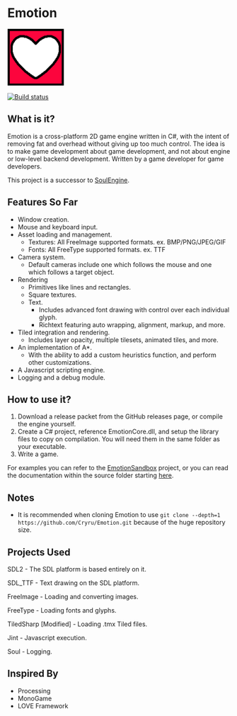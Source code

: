 # Emotion
<img src="EmotionLogo.png" width="128px" />

[![Build status](https://ci.appveyor.com/api/projects/status/qur90gc2wdhmd5ff/branch/master?svg=true)](https://ci.appveyor.com/project/Cryru/emotion/branch/master)

## What is it?

Emotion is a cross-platform 2D game engine written in C#, with the intent of removing fat and overhead without giving up too much control. The idea is to make game development about game development, and not about engine or low-level backend development. Written by a game developer for game developers.  

This project is a successor to [SoulEngine](Documents/SoulEngine.md).

## Features So Far

- Window creation.
- Mouse and keyboard input.
- Asset loading and management.
  - Textures: All FreeImage supported formats. ex. BMP/PNG/JPEG/GIF
  - Fonts: All FreeType supported formats. ex. TTF
- Camera system.
  - Default cameras include one which follows the mouse and one which follows a target object.
- Rendering
  - Primitives like lines and rectangles.
  - Square textures.
  - Text.
    - Includes advanced font drawing with control over each individual glyph.
    - Richtext featuring auto wrapping, alignment, markup, and more.
- Tiled integration and rendering.
  - Includes layer opacity, multiple tilesets, animated tiles, and more.
- An implementation of A*.
  - With the ability to add a custom heuristics function, and perform other customizations.
- A Javascript scripting engine.
- Logging and a debug module.

## How to use it?

1. Download a release packet from the GitHub releases page, or compile the engine yourself.
2. Create a C# project, reference EmotionCore.dll, and setup the library files to copy on compilation. You will need them in the same folder as your executable.
3. Write a game.

For examples you can refer to the [EmotionSandbox](EmotionSandbox) project, or you can read the documentation within the source folder starting [here](/EmotionCore/src).

## Notes

- It is recommended when cloning Emotion to use ```git clone --depth=1 https://github.com/Cryru/Emotion.git``` because of the huge repository size.

## Projects Used

SDL2 - The SDL platform is based entirely on it.

SDL_TTF - Text drawing on the SDL platform.

FreeImage - Loading and converting images.

FreeType - Loading fonts and glyphs.

TiledSharp [Modified] - Loading .tmx Tiled files.

Jint - Javascript execution.

Soul - Logging.

## Inspired By

- Processing
- MonoGame
- LOVE Framework
